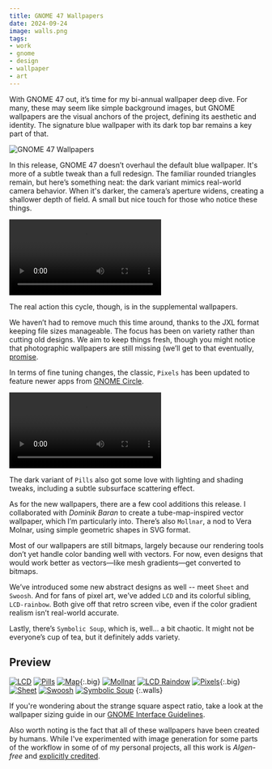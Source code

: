 ```yaml
---
title: GNOME 47 Wallpapers
date: 2024-09-24
image: walls.png
tags:
- work
- gnome
- design
- wallpaper
- art
---
```


With GNOME 47 out, it’s time for my bi-annual wallpaper deep dive. For many, these may seem like simple background images, but GNOME wallpapers are the visual anchors of the project, defining its aesthetic and identity. The signature blue wallpaper with its dark top bar remains a key part of that.

![GNOME 47 Wallpapers](wallpapers-l.webp)

In this release, GNOME 47 doesn’t overhaul the default blue wallpaper. It's more of a subtle tweak than a full redesign. The familiar rounded triangles remain, but here’s something neat: the dark variant mimics real-world camera behavior. When it's darker, the camera’s aperture widens, creating a shallower depth of field. A small but nice touch for those who notice these things.

<video controls nosound autoplay loop class="image full">
<source src="{{site.url}}{{page.url}}focus.webm" type="video/webm">
<source src="{{site.url}}{{page.url}}focus.mp4" type="video/mp4">
</video>

The real action this cycle, though, is in the supplemental wallpapers.

We haven’t had to remove much this time around, thanks to the JXL format keeping file sizes manageable. The focus has been on variety rather than cutting old designs. We aim to keep things fresh, though you might notice that photographic wallpapers are still missing (we’ll get to that eventually, [promise](https://gitlab.gnome.org/GNOME/gnome-backgrounds/-/issues/20).

In terms of fine tuning changes, the classic, `Pixels` has been updated to feature newer apps from [GNOME Circle](https://circle.gnome.org).

<video controls nosound autoplay loop class="image full">
<source src="{{site.url}}{{page.url}}pixels-timelapse.webm" type="video/webm">
<source src="{{site.url}}{{page.url}}pixels-timelapse.mp4" type="video/mp4">
</video>

The dark variant of `Pills` also got some love with lighting and shading tweaks, including a subtle subsurface scattering effect.

As for the new wallpapers, there are a few cool additions this release. I collaborated with *Dominik Baran* to create a tube-map-inspired vector wallpaper, which I’m particularly into. There’s also `Mollnar`, a nod to Vera Molnar, using simple geometric shapes in SVG format.

Most of our wallpapers are still bitmaps, largely because our rendering tools don’t yet handle color banding well with vectors. For now, even designs that would work better as vectors—like mesh gradients—get converted to bitmaps.

We’ve introduced some new abstract designs as well -- meet `Sheet` and `Swoosh`. And for fans of pixel art, we’ve added `LCD` and its colorful sibling, `LCD-rainbow`. Both give off that retro screen vibe, even if the color gradient realism isn’t real-world accurate.

Lastly, there’s `Symbolic Soup`, which is, well... a bit chaotic. It might not be everyone’s cup of tea, but it definitely adds variety.

## Preview

[![LCD](lcd-d.webp)](lcd-d.jxl)
[![Pills](pills-d.webp)](pills-d.jxl)
[![Map](map-d.svg)](map-d.svg){:.big}
[![Mollnar](mollnar-d.svg)](mollnar-d.svg)
[![LCD Raindow](lcd-rainbow-l.webp)](lcd-rainbow-l.jxl)
[![Pixels](pixels-d.webp)](pixels-d.jxl){:.big}
[![Sheet](sheet-l.webp)](sheet-l.jxl)
[![Swoosh](swoosh-l.webp)](swoosh-l.jxl)
[![Symbolic Soup](symbolic-soup-d.webp)](symbolic-soup-d.jxl)
{:.walls}

If you're wondering about the strange square aspect ratio, take a look at the wallpaper sizing guide in our [GNOME Interface Guidelines](https://developer.gnome.org/hig/reference/backgrounds.html).

Also worth noting is the fact that all of these wallpapers have been created by humans. While I've experimented with image generation for some parts of the workflow in some of of my personal projects, all this work is *AIgen-free* and [explicitly credited](https://gitlab.gnome.org/GNOME/gnome-backgrounds/-/blob/main/AUTHORS?ref_type=heads).

<style type="text/css">
.walls {
	display: grid;
	grid-template-columns: repeat(2,1fr);
	gap: 1rem;
	grid-auto-flow: row dense;
}
.walls img {
	display: block;
	width: 100%; height: auto;
	transition-duration: 0;
	align-self: center;
}

@media only screen and (min-width: 640px) {
	.walls { grid-template-columns: repeat(4,1fr); }
	.walls a.big {
		grid-column: span 2;
		grid-row: span 2;
	}
}
</style>